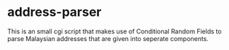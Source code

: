 # address-parser
This is an small cgi script that makes use of Conditional Random Fields to parse Malaysian addresses that are given into seperate components.
